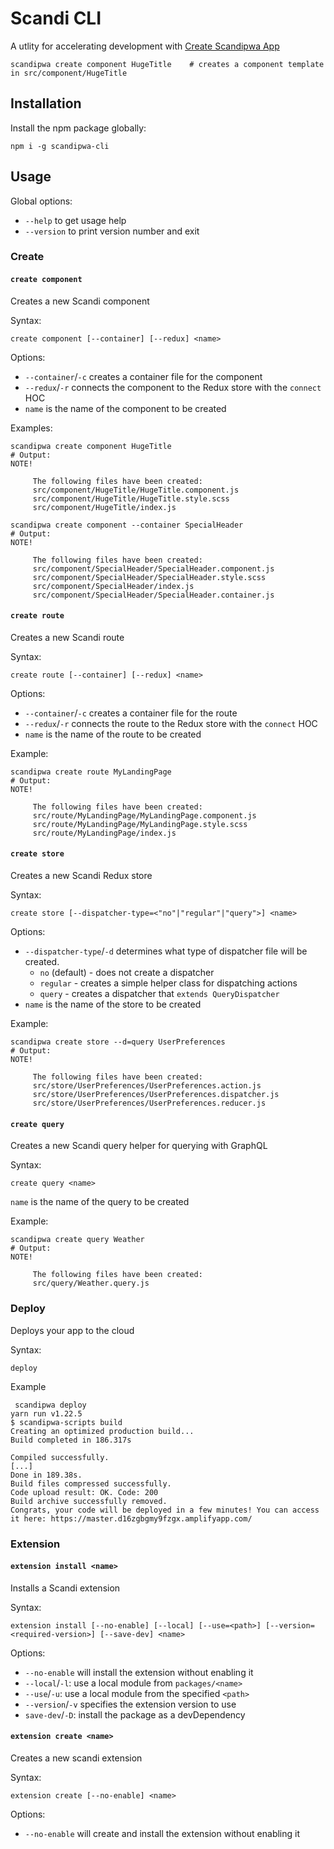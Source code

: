 # Scandi CLI
A utlity for accelerating development with [Create Scandipwa App](https://github.com/scandipwa/create-scandipwa-app)

```
scandipwa create component HugeTitle    # creates a component template in src/component/HugeTitle
```

## Installation

Install the npm package globally:

```
npm i -g scandipwa-cli
```

## Usage
Global options:
- `--help` to get usage help
- `--version` to print version number and exit

### Create

#### `create component`
Creates a new Scandi component

Syntax:
```
create component [--container] [--redux] <name>
```

Options:
- `--container`/`-c` creates a container file for the component
- `--redux`/`-r` connects the component to the Redux store with the `connect` HOC
- `name` is the name of the component to be created

Examples:
```
scandipwa create component HugeTitle
# Output:
NOTE!

     The following files have been created:
     src/component/HugeTitle/HugeTitle.component.js
     src/component/HugeTitle/HugeTitle.style.scss
     src/component/HugeTitle/index.js
```
```
scandipwa create component --container SpecialHeader
# Output:
NOTE!

     The following files have been created:
     src/component/SpecialHeader/SpecialHeader.component.js
     src/component/SpecialHeader/SpecialHeader.style.scss
     src/component/SpecialHeader/index.js
     src/component/SpecialHeader/SpecialHeader.container.js
```
#### `create route`

Creates a new Scandi route

Syntax:
```
create route [--container] [--redux] <name>
```

Options:
- `--container`/`-c` creates a container file for the route
- `--redux`/`-r` connects the route to the Redux store with the `connect` HOC
- `name` is the name of the route to be created

Example:
```
scandipwa create route MyLandingPage
# Output:
NOTE!

     The following files have been created:
     src/route/MyLandingPage/MyLandingPage.component.js
     src/route/MyLandingPage/MyLandingPage.style.scss
     src/route/MyLandingPage/index.js
```

#### `create store`
Creates a new Scandi Redux store

Syntax:
```
create store [--dispatcher-type=<"no"|"regular"|"query">] <name>
```

Options:
- `--dispatcher-type`/`-d` determines what type of dispatcher file will be created.
  - `no` (default) - does not create a dispatcher
  - `regular` - creates a simple helper class for dispatching actions
  - `query` - creates a dispatcher that `extends QueryDispatcher`
- `name` is the name of the store to be created

Example:
```
scandipwa create store --d=query UserPreferences
# Output:
NOTE!

     The following files have been created:
     src/store/UserPreferences/UserPreferences.action.js
     src/store/UserPreferences/UserPreferences.dispatcher.js
     src/store/UserPreferences/UserPreferences.reducer.js
```

#### `create query`
Creates a new Scandi query helper for querying with GraphQL

Syntax:
```
create query <name>
```

`name` is the name of the query to be created

Example:
```
scandipwa create query Weather
# Output:
NOTE!

     The following files have been created:
     src/query/Weather.query.js
```

### Deploy
Deploys your app to the cloud

Syntax:

```
deploy
```

Example
```
 scandipwa deploy
yarn run v1.22.5
$ scandipwa-scripts build
Creating an optimized production build...
Build completed in 186.317s

Compiled successfully.
[...]
Done in 189.38s.
Build files compressed successfully.
Code upload result: OK. Code: 200
Build archive successfully removed.
Congrats, your code will be deployed in a few minutes! You can access it here: https://master.d16zgbgmy9fzgx.amplifyapp.com/
```

### Extension
#### `extension install <name>`
Installs a Scandi extension

Syntax:
```
extension install [--no-enable] [--local] [--use=<path>] [--version=<required-version>] [--save-dev] <name>
```

Options:
- `--no-enable` will install the extension without enabling it
- `--local`/`-l`: use a local module from `packages/<name>`
- `--use`/`-u`: use a local module from the specified `<path>`
- `--version`/`-v` specifies the extension version to use
- `save-dev`/`-D`: install the package as a devDependency


#### `extension create <name>`
Creates a new scandi extension

Syntax:
```
extension create [--no-enable] <name>
```

Options:
- `--no-enable` will create and install the extension without enabling it

